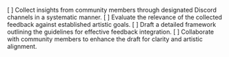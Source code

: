 [ ] Collect insights from community members through designated Discord channels in a systematic manner.
[ ] Evaluate the relevance of the collected feedback against established artistic goals.
[ ] Draft a detailed framework outlining the guidelines for effective feedback integration.
[ ] Collaborate with community members to enhance the draft for clarity and artistic alignment.